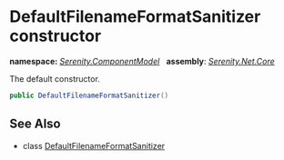 # DefaultFilenameFormatSanitizer constructor
**namespace:** *[Serenity.ComponentModel](../../README.md#serenity.componentmodel-namespace)*   **assembly**: *[Serenity.Net.Core](../../README.md)*

The default constructor.

```csharp
public DefaultFilenameFormatSanitizer()
```

## See Also

* class [DefaultFilenameFormatSanitizer](../DefaultFilenameFormatSanitizer.md)